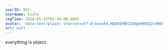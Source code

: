 ```yaml
---
userID: 955
userName: hschs
regTime: 2018-05-03T03:44:00.000Z
avatar: 'data:text/plain; charset=utf-8;base64,NDA0IHBhZ2Ugbm90IGZvdW5kCg=='
url: null
---
```


everything is object.
